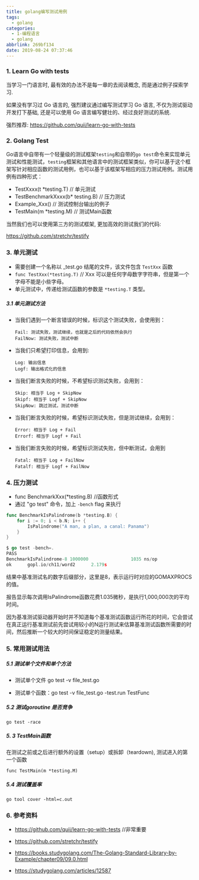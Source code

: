 ```yaml
---
title: golang编写测试用例
tags:
  - golang
categories:
  - 1-编程语言
  - golang
abbrlink: 269bf134
date: 2019-08-24 07:37:46
---
```




### 1. Learn Go with tests

当学习一门语言时, 最有效的办法不是每一章的去阅读概念, 而是通过例子探索学习.

如果没有学习过 Go 语言的, 强烈建议通过编写测试学习 Go 语言, 不仅为测试驱动开发打下基础, 还是可以使用 Go 语言编写健壮的、经过良好测试的系统.

强烈推荐: https://github.com/quii/learn-go-with-tests

<!-- more -->



### 2. Golang Test

Go语言中自带有一个轻量级的测试框架`testing`和自带的`go test`命令来实现单元测试和性能测试，`testing`框架和其他语言中的测试框架类似，你可以基于这个框架写针对相应函数的测试用例，也可以基于该框架写相应的压力测试用例。测试用例有四种形式： 

+ TestXxxx(t *testing.T) // 单元测试
+ TestBenchmarkXxxx(b* testing.B) // 压力测试
+ Example_Xxx() // 测试控制台输出的例子 
+ TestMain(m *testing.M) // 测试Main函数

当然我们也可以使用第三方的测试框架, 更加高效的测试我们的代码:

https://github.com/stretchr/testify



###  3. 单元测试


+ 需要创建一个名称以 _test.go 结尾的文件，该文件包含 `TestXxx` 函数
+ `func TestXxx(*testing.T)`   // Xxx 可以是任何字母数字字符串，但是第一个字母不能是小些字母。
+ 单元测试中，传递给测试函数的参数是 `*testing.T` 类型。



##### 3.1 单元测试方法

+ 当我们遇到一个断言错误的时候，标识这个测试失败，会使用到：

  ```
  Fail: 测试失败，测试继续，也就是之后的代码依然会执行
  FailNow: 测试失败，测试中断
  ```

+ 当我们只希望打印信息，会用到:

  ```
  Log: 输出信息
  Logf: 输出格式化的信息
  ```

+ 当我们断言失败的时候，不希望标识测试失败，会用到：

  ```
  Skip: 相当于 Log + SkipNow
  Skipf: 相当于 Logf + SkipNow
  SkipNow: 跳过测试，测试中断
  ```

+ 当我们断言失败的时候，希望标识测试失败，但是测试继续，会用到：

  ```
  Error: 相当于 Log + Fail
  Errorf: 相当于 Logf + Fail
  ```

+ 当我们断言失败的时候，希望标识测试失败，但中断测试，会用到

  ```
  Fatal: 相当于 Log + FailNow
  Fatalf: 相当于 Logf + FailNow
  ```

  

### 4.  压力测试

+ func BenchmarkXxx(*testing.B)  //函数形式
+ 通过 "go test" 命令，加上 `-bench` flag 来执行

```go
func BenchmarkIsPalindrome(b *testing.B) {
	for i := 0; i < b.N; i++ {
		IsPalindrome("A man, a plan, a canal: Panama")
	}
}

$ go test -bench=.
PASS
BenchmarkIsPalindrome-8 1000000                1035 ns/op
ok      gopl.io/ch11/word2      2.179s
```

结果中基准测试名的数字后缀部分，这里是8，表示运行时对应的GOMAXPROCS的值。

报告显示每次调用IsPalindrome函数花费1.035微秒，是执行1,000,000次的平均时间。

因为基准测试驱动器开始时并不知道每个基准测试函数运行所花的时间，它会尝试在真正运行基准测试前先尝试用较小的N运行测试来估算基准测试函数所需要的时间，然后推断一个较大的时间保证稳定的测量结果。



### 5. 常用测试用法

##### 5.1 测试单个文件和单个方法

+ 测试单个文件 go test -v  file_test.go

+ 测试单个函数：go test -v file_test.go -test.run TestFunc

##### 5.2 测试goroutine 是否竞争

```
go test -race
```

##### 5. 3 TestMain函数

在测试之前或之后进行额外的设置（setup）或拆卸（teardown), 测试进入的第一个函数

```
func TestMain(m *testing.M)
```

##### 5.4 测试覆盖率

```
go tool cover -html=c.out
```



### 6. 参考资料

+ https://github.com/quii/learn-go-with-tests  //非常重要
+ https://github.com/stretchr/testify

+ https://books.studygolang.com/The-Golang-Standard-Library-by-Example/chapter09/09.0.html

+ https://studygolang.com/articles/12587

